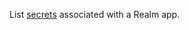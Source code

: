 List
[secrets](/realm/values-and-secrets/define-and-manage-secrets#std-label-define-secret)
associated with a Realm app.
